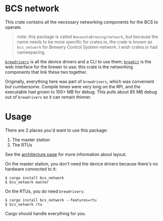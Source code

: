 # BCS network
This crate contains all the necessary networking components for the BCS to operate.

> note: this package is called `NavasotaBrewing/network`, but because the name needs to be more specific for crates.io, the crate is known as `bcs_network` for Brewery Control System-network. I wish crates.io had namespacing.

[`brewdrivers`](https://github.com/NavasotaBrewing/brewdrivers) is all the device drivers and a CLI to use them; [`brewkit`](https://github.com/NavasotaBrewing/brewkit) is the web interface for the brewer to use; this crate is the networking components that link these two together.

Originally, everything here was part of `brewdrivers`, which was convenient but cumbersome. Compile times were very long on the RPi, and the executable had grown to 100+ MB for debug. This pulls about 85 MB debug out of `brewdrivers` so it can remain thinner.

# Usage
There are 2 places you'd want to use this package:
1. The master station
2. The RTUs

See the [architecture page](https://github.com/NavasotaBrewing/readme/blob/master/architecture.md) for more information about layout.

On the master station, you don't need the device drivers because there's no hardware connected to it:

```
$ cargo install bcs_network
$ bcs_network master
```

On the RTUs, you do need `brewdrivers`:
```
$ cargo install bcs_network --features=rtu
$ bcs_network rtu
```

Cargo should handle everything for you.
